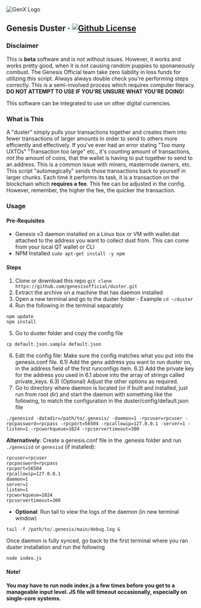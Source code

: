![GenX Logo](https://wiki.genesisnetwork.io/images/thumb/7/75/BrandBlueBlue.png/750px-BrandBlueBlue.png "Genesis")

## Genesis Duster &middot; [![Github License](https://img.shields.io/npm/l/express.svg)](https://github.com/genesisofficial/duster/LICENSE)

### Disclaimer
This is **beta** software and is not without issues. However, it works and works pretty good, when it is not causing random puppies to sponaneously combust. The Genesis Official team take zero liability in loss funds for utilizing this script. Always always double check you're performing steps correctly. This is a semi-involved process which requires computer literacy. **DO NOT ATTEMPT TO USE IF YOU'RE UNSURE WHAT YOU'RE DOING**!

This software can be integrated to use on other digital currencies.

### What is This
A "duster" simply pulls your transactions together and creates them into fewer transactions of larger amounts in order to send to others more efficiently and effectively. If you've ever had an error stating "Too many UXTOs" "Transaction too large" etc., it's counting amount of transactions, not the amount of coins, that the wallet is having to put together to send to an address. This is a common issue with miners, masternode owners, etc. This script "automagically" sends those transactions back to yourself in larger chunks. Each time it performs its task, it is a transaction on the blockchain which **requires a fee**. This fee can be adjusted in the config. However, remember, the higher the fee, the quicker the transaction.

### Usage
#### Pre-Requisites
* Genesis v3 daemon installed on a Linux box or VM with wallet.dat attached to the address you want to collect dust from. This can come from your local QT wallet or CLI
* NPM Installed ```sudo apt-get install -y npm```
#### Steps
1) Clone or download this repo ```git clone https://github.com/genesisofficial/duster.git```
2) Extract the archive on a machine that has daemon installed
3) Open a new terminal and go to the duster folder - Example ```cd ~/duster```
4) Run the following in the terminal separately
```
npm update
npm install
```
5) Go to duster folder and copy the config file
```
cp default.json.sample default.json
```
6) Edit the config file: 
Make sure the config matches what you put into the genesis.conf file.
6.1) Add the genx address you want to run duster on, in the address field of the first runconfigs item.
6.2) Add the private key for the address you used in 6.1 above into the array of strings called private_keys.
6.3) (Optional) Adjust the other options as required.
7) Go to directory where daemon is located (or if built and installed, just run from root dir) and start the daemon with something like the following, to match the configuration in the duster/config/default.json file
```
./genesisd -datadir=/path/to/.genesis/ -daemon=1 -rpcuser=rpcuser -rpcpassword=rpcpass -rpcport=56504 -rpcallowip=127.0.0.1 -server=1 -listen=1 -rpcworkqueue=1024 -rpcservertimeout=300
```
**Alternatively**: Create a genesis.conf file in the .genesis folder and run ```./genesisd``` or ```genesisd``` (if installed):
```
rpcuser=rpcuser
rpcpassword=rpcpass
rpcport=56504
rpcallowip=127.0.0.1
daemon=1
server=1
listen=1
rpcworkqueue=1024
rpcservertimeout=300
```
* **Optional**: Run tail to view the logs of the daemon (in new terminal window)
```
tail -f /path/to/.genesis/main/debug.log &
```
Once daemon is fully synced, go back to the first terminal where you ran duster installation and run the following
```
node index.js
```
#### Note!
**You may have to run node index.js a few times before you get to a manageable input level. JS file will timeout occasionally, especially on single-core systems.**
